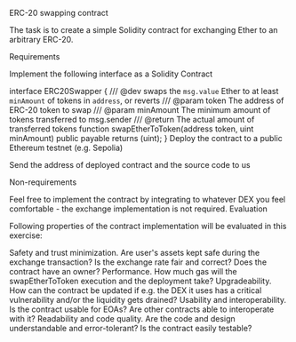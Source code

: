 ERC-20 swapping contract

The task is to create a simple Solidity contract for exchanging Ether to an arbitrary ERC-20.

Requirements

Implement the following interface as a Solidity Contract

interface ERC20Swapper {
    /// @dev swaps the `msg.value` Ether to at least `minAmount` of tokens in `address`, or reverts
    /// @param token The address of ERC-20 token to swap
    /// @param minAmount The minimum amount of tokens transferred to msg.sender
    /// @return The actual amount of transferred tokens
    function swapEtherToToken(address token, uint minAmount) public payable returns (uint);
}
Deploy the contract to a public Ethereum testnet (e.g. Sepolia)

Send the address of deployed contract and the source code to us

Non-requirements

Feel free to implement the contract by integrating to whatever DEX you feel comfortable - the exchange implementation is not required.
Evaluation

Following properties of the contract implementation will be evaluated in this exercise:

Safety and trust minimization. Are user's assets kept safe during the exchange transaction? Is the exchange rate fair and correct? Does the contract have an owner?
Performance. How much gas will the swapEtherToToken execution and the deployment take?
Upgradeability. How can the contract be updated if e.g. the DEX it uses has a critical vulnerability and/or the liquidity gets drained?
Usability and interoperability. Is the contract usable for EOAs? Are other contracts able to interoperate with it?
Readability and code quality. Are the code and design understandable and error-tolerant? Is the contract easily testable?
